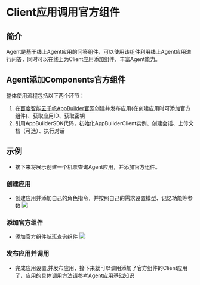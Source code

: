 # Client应用调用官方组件

## 简介 

Agent是基于线上Agent应用的问答组件，可以使用该组件利用线上Agent应用进行问答，同时可以在线上为Client应用添加组件，丰富Agent能力。

## Agent添加Components官方组件

整体使用流程包括以下两个环节：

1. 在[百度智能云千帆AppBuilder官网](https://cloud.baidu.com/product/AppBuilder)创建并发布应用(在创建应用时可添加官方组件)、获取应用ID、获取密钥
2. 引用AppBuilderSDK代码，初始化AppBuilderClient实例、创建会话、上传文档（可选）、执行对话

## 示例

- 接下来将展示创建一个机票查询Agent应用，并添加官方组件。

### 创建应用

- 创建应用并添加自己的角色指令，并按照自己的需求设置模型、记忆功能等参数
![](https://bj.bcebos.com/v1/appbuilder-sdk-components/%E5%88%9B%E5%BB%BA%E8%88%AA%E7%8F%AD%E6%9F%A5%E8%AF%A2%E5%BA%94%E7%94%A8.png?authorization=bce-auth-v1%2FALTAKGa8m4qCUasgoljdEDAzLm%2F2024-12-17T03%3A51%3A31Z%2F-1%2Fhost%2Fde4a26a46469066111552bf91d50202433ef1cdd89f4945e7924ad11de38fb36)

### 添加官方组件

- 添加官方组件航班查询组件
![](https://bj.bcebos.com/v1/appbuilder-sdk-components/%E6%B7%BB%E5%8A%A0%E8%88%AA%E7%8F%AD%E6%9F%A5%E8%AF%A2%E6%8C%87%E4%BB%A4.png?authorization=bce-auth-v1%2FALTAKGa8m4qCUasgoljdEDAzLm%2F2024-12-17T03%3A52%3A17Z%2F-1%2Fhost%2F9dfcafb04d9e5992a4feda63f58ffe2211afb01b1e7b0f4f3ec4822ba840562c)

### 发布应用并调用

- 完成应用设置,并发布应用，接下来就可以调用添加了官方组件的Client应用了，应用的具体调用方法请参考[Agent应用基础知识](https://github.com/baidubce/app-builder/blob/master/docs/Application/Agent/BasicKnowledge/agent.md)


